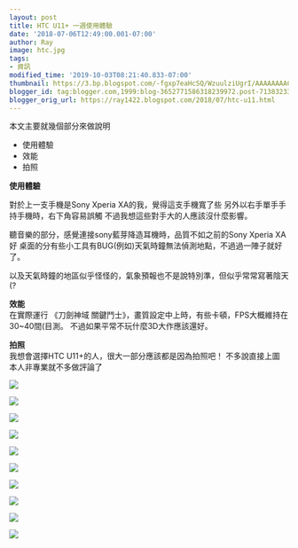 ```yaml
---
layout: post
title: HTC U11+ 一週使用體驗
date: '2018-07-06T12:49:00.001-07:00'
author: Ray
image: htc.jpg
tags:
- 資訊
modified_time: '2019-10-03T08:21:40.833-07:00'
thumbnail: https://3.bp.blogspot.com/-fgxp7eaHcSQ/WzuulziUgrI/AAAAAAAACY8/L_LH8PjFtcwQD2c8-wojpg_Dm3T7b6ZlACLcBGAs/s72-c/IMAG0027.jpg
blogger_id: tag:blogger.com,1999:blog-3652771586318239972.post-7138323311468410800
blogger_orig_url: https://ray1422.blogspot.com/2018/07/htc-u11.html
---
```

本文主要就幾個部分來做說明  	

- 使用體驗
- 效能
- 拍照

  

**使用體驗** 

對於上一支手機是Sony Xperia XA的我，覺得這支手機寬了些 另外以右手單手手持手機時，右下角容易誤觸 不過我想這些對手大的人應該沒什麼影響。 

聽音樂的部分，感覺連接sony藍芽降造耳機時，品質不如之前的Sony Xperia XA好 桌面的分有些小工具有BUG(例如)天氣時鐘無法偵測地點，不過過一陣子就好了。

以及天氣時鐘的地區似乎怪怪的，氣象預報也不是說特別準，但似乎常常寫著陰天(?

 **效能**  
在實際運行 《刀劍神域 關鍵鬥士》，畫質設定中上時，有些卡頓，FPS大概維持在30~40間(目測。 不過如果平常不玩什麼3D大作應該還好。 

**拍照**   
我想會選擇HTC U11+的人，很大一部分應該都是因為拍照吧！ 不多說直接上圖 本人非專業就不多做評論了

  

[![](https://3.bp.blogspot.com/-fgxp7eaHcSQ/WzuulziUgrI/AAAAAAAACY8/L_LH8PjFtcwQD2c8-wojpg_Dm3T7b6ZlACLcBGAs/s640/IMAG0027.jpg)](https://3.bp.blogspot.com/-fgxp7eaHcSQ/WzuulziUgrI/AAAAAAAACY8/L_LH8PjFtcwQD2c8-wojpg_Dm3T7b6ZlACLcBGAs/s1600/IMAG0027.jpg)

[![](https://2.bp.blogspot.com/-J9HBdG9LxuI/Wzuuh_VzEjI/AAAAAAAACYw/ea78ike33pwc4J1OQH_wfRaxjuM5dZR1gCLcBGAs/s640/IMAG0009.jpg)](https://2.bp.blogspot.com/-J9HBdG9LxuI/Wzuuh_VzEjI/AAAAAAAACYw/ea78ike33pwc4J1OQH_wfRaxjuM5dZR1gCLcBGAs/s1600/IMAG0009.jpg)

[![](https://2.bp.blogspot.com/-3YgUYmRv-as/WzuujwWk78I/AAAAAAAACY4/D4x2QqmbLvQ-e_WiugDNCcuCzM6wqolcQCLcBGAs/s640/IMAG0020.jpg)](https://2.bp.blogspot.com/-3YgUYmRv-as/WzuujwWk78I/AAAAAAAACY4/D4x2QqmbLvQ-e_WiugDNCcuCzM6wqolcQCLcBGAs/s1600/IMAG0020.jpg)

[![](https://4.bp.blogspot.com/-ZlJHrLzOnEM/Wzuui3GxHTI/AAAAAAAACY0/8KjRM4ecxzALAP-_itA8txS2mRJ05H47ACLcBGAs/s640/IMAG0023.jpg)](https://4.bp.blogspot.com/-ZlJHrLzOnEM/Wzuui3GxHTI/AAAAAAAACY0/8KjRM4ecxzALAP-_itA8txS2mRJ05H47ACLcBGAs/s1600/IMAG0023.jpg)

  

  

[![](https://1.bp.blogspot.com/-nM8X3brrMbo/Wzuum8uIqJI/AAAAAAAACZA/OlRQ1QjEMsMcV1VPtiFgPC6nLzfDlha3ACLcBGAs/s640/IMAG0038.jpg)](https://1.bp.blogspot.com/-nM8X3brrMbo/Wzuum8uIqJI/AAAAAAAACZA/OlRQ1QjEMsMcV1VPtiFgPC6nLzfDlha3ACLcBGAs/s1600/IMAG0038.jpg)

  

[![](https://3.bp.blogspot.com/-rDS23UU0I3k/Wzuum1AX34I/AAAAAAAACZE/CtTu27qlorI96udDh4TwF3fi-GTpXogPQCLcBGAs/s640/IMAG0039.jpg)](https://3.bp.blogspot.com/-rDS23UU0I3k/Wzuum1AX34I/AAAAAAAACZE/CtTu27qlorI96udDh4TwF3fi-GTpXogPQCLcBGAs/s1600/IMAG0039.jpg)

  

[![](https://2.bp.blogspot.com/-cSGEoZ1k_uo/WzuuoRScITI/AAAAAAAACZI/yeohmFX9ms0lsIZ_z9gFo1pxVvOVJPUvQCLcBGAs/s640/IMAG0041.jpg)](https://2.bp.blogspot.com/-cSGEoZ1k_uo/WzuuoRScITI/AAAAAAAACZI/yeohmFX9ms0lsIZ_z9gFo1pxVvOVJPUvQCLcBGAs/s1600/IMAG0041.jpg)

  

[![](https://2.bp.blogspot.com/-uinNaxMj-ug/WzuuqUQXijI/AAAAAAAACZM/cgInmkDAjKYGaBK8NJI76YwVfQq7hMLTgCLcBGAs/s640/IMAG0045.jpg)](https://2.bp.blogspot.com/-uinNaxMj-ug/WzuuqUQXijI/AAAAAAAACZM/cgInmkDAjKYGaBK8NJI76YwVfQq7hMLTgCLcBGAs/s1600/IMAG0045.jpg)

  

[![](https://4.bp.blogspot.com/-GFV7-qWFXsA/WzuurNS0KrI/AAAAAAAACZQ/uMkOskCRle8YYWBcYY8ciZo3cnceLpElQCLcBGAs/s640/IMAG0053.jpg)](https://4.bp.blogspot.com/-GFV7-qWFXsA/WzuurNS0KrI/AAAAAAAACZQ/uMkOskCRle8YYWBcYY8ciZo3cnceLpElQCLcBGAs/s1600/IMAG0053.jpg)

  

[![](https://4.bp.blogspot.com/-vv2be6m6hS0/WzuusvCCokI/AAAAAAAACZU/xZG_duyth5k38TcOoffrWl67IefIKFplACLcBGAs/s640/IMAG0054.jpg)](https://4.bp.blogspot.com/-vv2be6m6hS0/WzuusvCCokI/AAAAAAAACZU/xZG_duyth5k38TcOoffrWl67IefIKFplACLcBGAs/s1600/IMAG0054.jpg)
